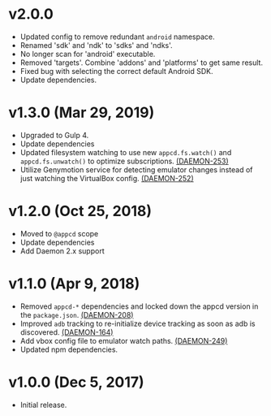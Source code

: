 # v2.0.0

 * Updated config to remove redundant `android` namespace.
 * Renamed 'sdk' and 'ndk' to 'sdks' and 'ndks'.
 * No longer scan for 'android' executable.
 * Removed 'targets'. Combine 'addons' and 'platforms' to get same result.
 * Fixed bug with selecting the correct default Android SDK.
 * Update dependencies.

# v1.3.0 (Mar 29, 2019)

 * Upgraded to Gulp 4.
 * Update dependencies
 * Updated filesystem watching to use new `appcd.fs.watch()` and `appcd.fs.unwatch()` to optimize
   subscriptions. [(DAEMON-253)](https://jira.appcelerator.org/browse/DAEMON-253)
 * Utilize Genymotion service for detecting emulator changes instead of just watching the
   VirtualBox config.
   [(DAEMON-252)](https://jira.appcelerator.org/browse/DAEMON-252)

# v1.2.0 (Oct 25, 2018)

 * Moved to `@appcd` scope
 * Update dependencies
 * Add Daemon 2.x support

# v1.1.0 (Apr 9, 2018)

 * Removed `appcd-*` dependencies and locked down the appcd version in the `package.json`.
   [(DAEMON-208)](https://jira.appcelerator.org/browse/DAEMON-208)
 * Improved `adb` tracking to re-initialize device tracking as soon as adb is discovered.
   [(DAEMON-164)](https://jira.appcelerator.org/browse/DAEMON-164)
 * Add vbox config file to emulator watch paths.
   [(DAEMON-249)](https://jira.appcelerator.org/browse/DAEMON-249)
 * Updated npm dependencies.

# v1.0.0 (Dec 5, 2017)

 * Initial release.
